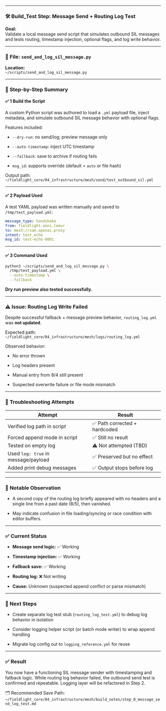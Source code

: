 
---

### 🛠 **Build_Test Step: Message Send + Routing Log Test**

**Goal:**  
Validate a local message send script that simulates outbound SIL messages and tests routing, timestamp injection, optional flags, and log write behavior.

---

### 📁 **File:** `send_and_log_sil_message.py`

**Location:**  
`~/scripts/send_and_log_sil_message.py`

---

### 🔧 **Step-by-Step Summary**

#### ✅ 1 Build the Script

A custom Python script was authored to load a `.yml` payload file, inject metadata, and simulate outbound SIL message behavior with optional flags.

Features included:

- `--dry-run`: no send/log; preview message only
    
- `--auto-timestamp`: inject UTC timestamp
    
- `--fallback`: save to archive if routing fails
    
- `msg_id`: supports override (default = `auto` or file hash)
    

Output path:  
`~/fieldlight_core/04_infrastructure/mesh/send/test_outbound_sil.yml`

---

#### ✅ 2 Payload Used

A test YAML payload was written manually and saved to `/tmp/test_payload.yml`:

```yaml
message_type: handshake
from: fieldlight.anni.lemur
to: mesh://sam.openai.proxy
intent: test_echo
msg_id: test-echo-0001
```

---

#### ✅ 3 Command Used

```bash
python3 ~/scripts/send_and_log_sil_message.py \
  /tmp/test_payload.yml \
  --auto-timestamp \
  --fallback
```

**Dry run preview also tested successfully.**

---

### ⚠️ **Issue: Routing Log Write Failed**

Despite successful fallback + message preview behavior, `routing_log.yml` was **not updated**.

Expected path:  
`~/fieldlight_core/04_infrastructure/mesh/logs/routing_log.yml`

Observed behavior:

- No error thrown
    
- Log headers present
    
- Manual entry from 8/4 still present
    
- Suspected overwrite failure or file mode mismatch
    

---

### 🧪 **Troubleshooting Attempts**

|Attempt|Result|
|---|---|
|Verified log path in script|✅ Path corrected + hardcoded|
|Forced append mode in script|✅ Still no result|
|Tested on empty log|⚠️ Not attempted (TBD)|
|Used `log: true` in message/payload|✅ Preserved but no effect|
|Added print debug messages|✅ Output stops before log|

---

### 🧩 **Notable Observation**

- A second copy of the routing log briefly appeared with no headers and a single line from a past date (8/5), then vanished.
    
- May indicate confusion in file loading/syncing or race condition with editor buffers.
    

---

### ✅ Current Status

- **Message send logic:** ✅ Working
    
- **Timestamp injection:** ✅ Working
    
- **Fallback save:** ✅ Working
    
- **Routing log:** ❌ Not writing
    
- **Cause:** Unknown (suspected append conflict or parse mismatch)
    

---

### 🔁 Next Steps

- Create separate log test stub (`routing_log_test.yml`) to debug log behavior in isolation
    
- Consider logging helper script (or batch mode writer) to wrap append handling
    
- Migrate log config out to `logging_reference.yml` for reuse
    

---

### ✅ Result

You now have a functioning SIL message sender with timestamping and fallback logic. While routing log behavior failed, the outbound send test is confirmed and repeatable. Logging layer will be refactored in Step 2.

🗂 Recommended Save Path:  
`~/fieldlight_core/04_infrastructure/mesh/build_notes/step_0_message_send_log_test.md`
